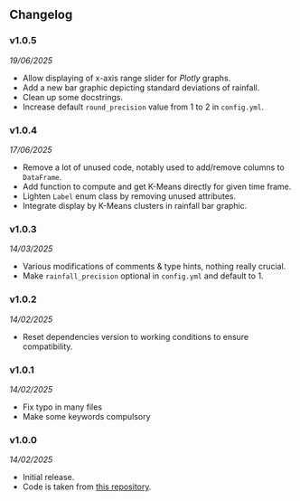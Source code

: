 ## Changelog

### v1.0.5
_19/06/2025_

- Allow displaying of x-axis range slider for *Plotly* graphs.
- Add a new bar graphic depicting standard deviations of rainfall.
- Clean up some docstrings.
- Increase default `round_precision` value from 1 to 2 in `config.yml`.

### v1.0.4
_17/06/2025_

- Remove a lot of unused code, notably used to add/remove columns to `DataFrame`.
- Add function to compute and get K-Means directly for given time frame.
- Lighten `Label` enum class by removing unused attributes.
- Integrate display by K-Means clusters in rainfall bar graphic.

### v1.0.3
_14/03/2025_

- Various modifications of comments & type hints, nothing really crucial.
- Make `rainfall_precision` optional in `config.yml` and default to 1.

### v1.0.2
_14/02/2025_

- Reset dependencies version to working conditions to ensure compatibility.

### v1.0.1
_14/02/2025_

- Fix typo in many files
- Make some keywords compulsory

### v1.0.0 
_14/02/2025_

- Initial release.
- Code is taken from [this repository](https://github.com/paul-florentin-charles/bcn-rainfall-models).